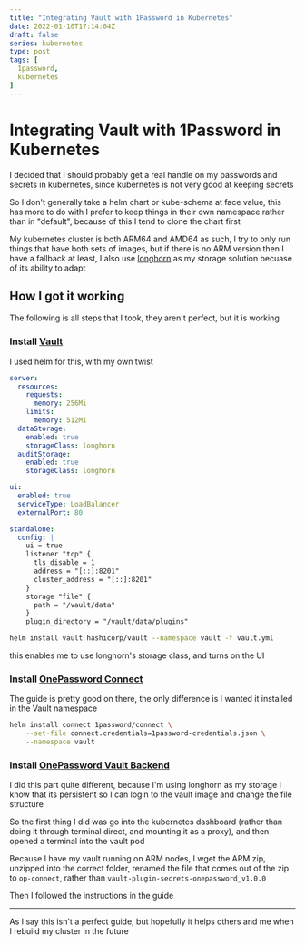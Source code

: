 ```yaml
---
title: "Integrating Vault with 1Password in Kubernetes"
date: 2022-01-10T17:14:04Z
draft: false
series: kubernetes
type: post
tags: [
  1password,
  kubernetes
]
---
```


# Integrating Vault with 1Password in Kubernetes
I decided that I should probably get a real handle on my passwords and secrets in kubernetes, since kubernetes is not very good at keeping secrets

So I don't generally take a helm chart or kube-schema at face value, this has more to do with I prefer to keep things in their own namespace rather than in "default", because of this I tend to clone the chart first

My kubernetes cluster is both ARM64 and AMD64 as such, I try to only run things that have both sets of images, but if there is no ARM version then I have a fallback at least, I also use [longhorn](https://longhorn.io) as my storage solution becuase of its ability to adapt

## How I got it working
The following is all steps that I took, they aren't perfect, but it is working

### Install [Vault](https://vaultproject.io) 
I used helm for this, with my own twist  
```yml
server:
  resources:
    requests:
      memory: 256Mi
    limits:
      memory: 512Mi
  dataStorage:
    enabled: true
    storageClass: longhorn
  auditStorage:
    enabled: true
    storageClass: longhorn

ui:
  enabled: true
  serviceType: LoadBalancer
  externalPort: 80

standalone:
  config: |
    ui = true
    listener "tcp" {
      tls_disable = 1
      address = "[::]:8201"
      cluster_address = "[::]:8201"
    }
    storage "file" {
      path = "/vault/data"
    }
    plugin_directory = "/vault/data/plugins"
```

```bash
helm install vault hashicorp/vault --namespace vault -f vault.yml
```

this enables me to use longhorn's storage class, and turns on the UI

### Install [OnePassword Connect](https://github.com/1Password/onepassword-operator)
The guide is pretty good on there, the only difference is I wanted it installed in the Vault namespace  
```bash
helm install connect 1password/connect \
	--set-file connect.credentials=1password-credentials.json \
	--namespace vault
```

### Install [OnePassword Vault Backend](https://github.com/1Password/vault-plugin-secrets-onepassword)
I did this part quite different, because I'm using longhorn as my storage I know that its persistent so I can login to the vault image and change the file structure

So the first thing I did was go into the kubernetes dashboard (rather than doing it through terminal direct, and mounting it as a proxy), and then opened a terminal into the vault pod  

Because I have my vault running on ARM nodes, I wget the ARM zip, unzipped into the correct folder, renamed the file that comes out of the zip to ```op-connect```, rather than ```vault-plugin-secrets-onepassword_v1.0.0```  

Then I followed the instructions in the guide

___
As I say this isn't a perfect guide, but hopefully it helps others and me when I rebuild my cluster in the future
